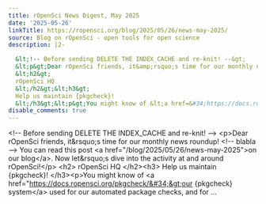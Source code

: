 ```yaml
---
title: rOpenSci News Digest, May 2025
date: '2025-05-26'
linkTitle: https://ropensci.org/blog/2025/05/26/news-may-2025/
source: Blog on rOpenSci - open tools for open science
description: |2-

  &lt;!-- Before sending DELETE THE INDEX_CACHE and re-knit! --&gt;
  &lt;p&gt;Dear rOpenSci friends, it&amp;rsquo;s time for our monthly news roundup! &lt;!-- blabla --&gt; You can read this post &lt;a href=&#34;/blog/2025/05/26/news-may-2025&#34;&gt;on our blog&lt;/a&gt;. Now let&amp;rsquo;s dive into the activity at and around rOpenSci!&lt;/p&gt;
  &lt;h2&gt;
  rOpenSci HQ
  &lt;/h2&gt;&lt;h3&gt;
  Help us maintain {pkgcheck}!
  &lt;/h3&gt;&lt;p&gt;You might know of &lt;a href=&#34;https://docs.ropensci.org/pkgcheck/&#34;&gt;our {pkgcheck} system&lt;/a&gt; used for our automated package checks, and for ...
disable_comments: true
---
```


&lt;!-- Before sending DELETE THE INDEX_CACHE and re-knit! --&gt;
&lt;p&gt;Dear rOpenSci friends, it&amp;rsquo;s time for our monthly news roundup! &lt;!-- blabla --&gt; You can read this post &lt;a href=&#34;/blog/2025/05/26/news-may-2025&#34;&gt;on our blog&lt;/a&gt;. Now let&amp;rsquo;s dive into the activity at and around rOpenSci!&lt;/p&gt;
&lt;h2&gt;
rOpenSci HQ
&lt;/h2&gt;&lt;h3&gt;
Help us maintain {pkgcheck}!
&lt;/h3&gt;&lt;p&gt;You might know of &lt;a href=&#34;https://docs.ropensci.org/pkgcheck/&#34;&gt;our {pkgcheck} system&lt;/a&gt; used for our automated package checks, and for ...